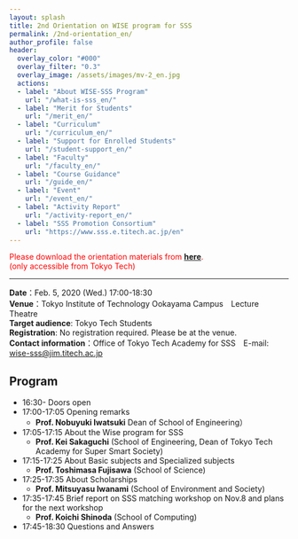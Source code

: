 ```yaml
---
layout: splash
title: 2nd Orientation on WISE program for SSS
permalink: /2nd-orientation_en/
author_profile: false
header:
  overlay_color: "#000"
  overlay_filter: "0.3"
  overlay_image: /assets/images/mv-2_en.jpg
  actions:
  - label: "About WISE-SSS Program"
    url: "/what-is-sss_en/"
  - label: "Merit for Students"
    url: "/merit_en/"
  - label: "Curriculum"
    url: "/curriculum_en/"
  - label: "Support for Enrolled Students"
    url: "/student-support_en/"
  - label: "Faculty"
    url: "/faculty_en/"
  - label: "Course Guidance"
    url: "/guide_en/"
  - label: "Event"
    url: "/event_en/"
  - label: "Activity Report"
    url: "/activity-report_en/"
  - label: "SSS Promotion Consortium"
    url: "https://www.sss.e.titech.ac.jp/en"
---
```

<span style="color:Red">Please download the orientation materials from [**here**](https://www.sss.e.titech.ac.jp/event-wise-orientation-20200205/materials/).<br> (only accessible from Tokyo Tech)</span><br>

<hr>

**Date**：Feb. 5, 2020 (Wed.) 17:00-18:30<br>
**Venue**：Tokyo Institute of Technology Ookayama Campus　Lecture Theatre<br>
**Target audience**: Tokyo Tech Students<br>
**Registration**: No registration required. Please be at the venue.<br>
**Contact information**：Office of Tokyo Tech Academy for SSS　E-mail: wise-sss@jim.titech.ac.jp<br>

## Program

* 16:30- 	Doors open
* 17:00-17:05 	Opening remarks
  * **Prof. Nobuyuki Iwatsuki** Dean of School of Engineering）
* 17:05-17:15 	About the Wise program for SSS
  * **Prof. Kei Sakaguchi** (School of Engineering, Dean of Tokyo Tech Academy for Super Smart Society)
* 17:15-17:25 	About Basic subjects and Specialized subjects
  * **Prof. Toshimasa Fujisawa** (School of Science)
* 17:25-17:35 	About Scholarships
  * **Prof. Mitsuyasu Iwanami** (School of Environment and Society)
* 17:35-17:45 	Brief report on SSS matching workshop on Nov.8 and plans for the next workshop
  * **Prof. Koichi Shinoda** (School of Computing)
* 17:45-18:30 	Questions and Answers
